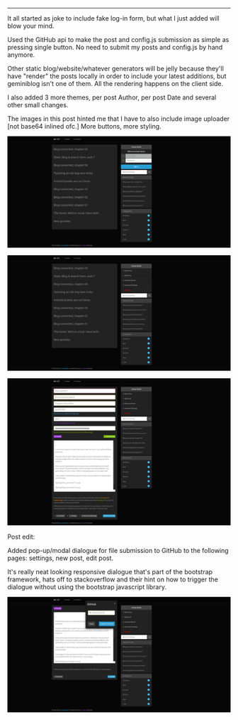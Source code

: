 
---

It all started as joke to include fake log-in form, but what I just added will blow your mind.

Used the GitHub api to make the post and config.js submission as simple as pressing single button. No need to submit my posts and config.js by hand anymore.

Other static blog/website/whatever generators will be jelly because they'll have "render" the posts locally in order to include your latest additions, but geminiblog isn't one of them. All the rendering happens on the client side.

I also added 3 more themes, per post Author, per post Date and several other small changes.

The images in this post hinted me that I have to also include image uploader [not base64 inlined ofc.] More buttons, more styling.

![](img/file/blog_converted7/1.png)

![](img/file/blog_converted7/2.png)

![](img/file/blog_converted7/3.png)

Post edit:

Added pop-up/modal dialogue for file submission to GitHub to the following pages: settings, new post, edit post.

It's really neat looking responsive dialogue that's part of the bootstrap framework, hats off to stackoverflow and their hint on how to trigger the dialogue without using the bootstrap javascript library.

![](img/file/blog_converted7/4.png)
